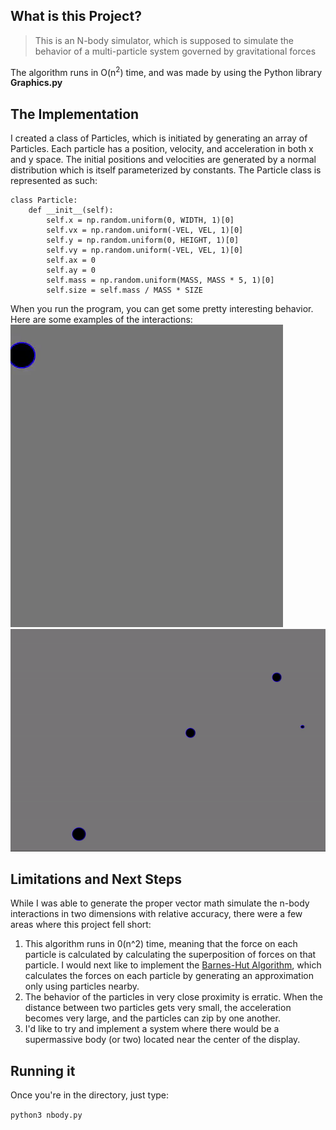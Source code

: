 ## What is this Project?
> This is an N-body simulator, which is supposed to simulate the behavior of a multi-particle system governed by gravitational forces

The algorithm runs in O(n<sup>2</sup>) time, and was made by using the Python library **Graphics.py**

## The Implementation
I created a class of Particles, which is initiated by generating an array of Particles. Each particle has a position, velocity, and acceleration in both x and y space. The initial positions and velocities are generated by a normal distribution which is itself parameterized by constants. The Particle class is represented as such: 
```
class Particle:
    def __init__(self):
        self.x = np.random.uniform(0, WIDTH, 1)[0]
        self.vx = np.random.uniform(-VEL, VEL, 1)[0]
        self.y = np.random.uniform(0, HEIGHT, 1)[0]
        self.vy = np.random.uniform(-VEL, VEL, 1)[0]
        self.ax = 0
        self.ay = 0
        self.mass = np.random.uniform(MASS, MASS * 5, 1)[0]
        self.size = self.mass / MASS * SIZE
```

When you run the program, you can get some pretty interesting behavior. Here are some examples of the interactions:
![](Images/2_body_gif.gif)
![](Images/4particle.gif)


## Limitations and Next Steps
While I was able to generate the proper vector math simulate the n-body interactions in two dimensions with relative accuracy, there were a few areas where this project fell short:
1. This algorithm runs in 0(n^2) time, meaning that the force on each particle is calculated by calculating the superposition of forces on that particle. I would next like to implement the [Barnes-Hut Algorithm](https://en.wikipedia.org/wiki/Barnes%E2%80%93Hut_simulation), which calculates the forces on each particle by generating an approximation only using particles nearby.
2. The behavior of the particles in very close proximity is erratic. When the distance between two particles gets very small, the acceleration becomes very large, and the particles can zip by one another.
3. I'd like to try and implement a system where there would be a supermassive body (or two) located near the center of the display.

## Running it
Once you're in the directory, just type:

```python3 nbody.py```
